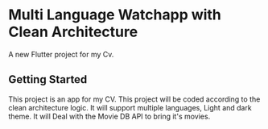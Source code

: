 # Multi Language Watchapp with Clean Architecture

A new Flutter project for my Cv.

## Getting Started

This project is an app for my CV.
This project will be coded according to the clean architecture logic.
It will support multiple languages, Light and dark theme.
It will Deal with the Movie DB API to bring it's movies.

